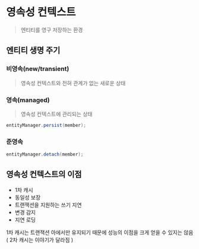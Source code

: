 # 영속성 컨텍스트
> 엔티티를 영구 저장하는 환경 

## 엔티티 생명 주기 
### 비영속(new/transient)
> 영속성 컨텍스트와 전혀 관계가 없는 새로운 상태 

### 영속(managed)
> 영속성 컨텍스트에 관리되는 상태
```java
entityManager.persist(member);
```

### 준영속
```java
entityManager.detach(member);
```

## 영속성 컨텍스트의 이점

- 1차 캐시 
- 동일성 보장
- 트랜잭션을 지원하는 쓰기 지연
- 변경 감지
- 지연 로딩

1차 캐시는 트랜잭션 아에서만 유지되기 때문에 성능의 이점을 크게 얻을 수 있지는 않음
( 2차 캐시는 이야기가 달라짐 )

